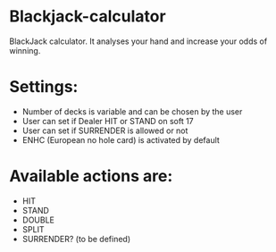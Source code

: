 # Blackjack-calculator
BlackJack calculator. It analyses your hand and increase your odds of winning.

# Settings:
- Number of decks is variable and can be chosen by the user
- User can set if Dealer HIT or STAND on soft 17
- User can set if SURRENDER is allowed or not
- ENHC (European no hole card) is activated by default

# Available actions are:
- HIT
- STAND
- DOUBLE
- SPLIT
- SURRENDER? (to be defined)
